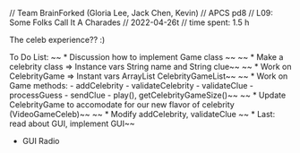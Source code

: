 // Team BrainForked (Gloria Lee, Jack Chen, Kevin)
// APCS pd8
// L09: Some Folks Call It A Charades
// 2022-04-26t
// time spent: 1.5 h

The celeb experience?? :) 

To Do List:
~~ * Discussion how to implement Game class ~~
~~ * Make a celebrity class => Instance vars String name and String clue~~
~~ * Work on CelebrityGame => Instant vars ArrayList<Celebrity> CelebrityGameList~~
~~ * Work on Game methods: 
    - addCelebrity
    - validateCelebrity
    - validateClue
    - processGuess
    - sendClue 
    - play(), getCelebrityGameSize()~~
~~ * Update CelebrityGame to accomodate for our new flavor of celebrity (VideoGameCeleb)~~
~~ * Modify addCelebrity, validateClue
~~ * Last: read about GUI, implement GUI~~
- GUI Radio